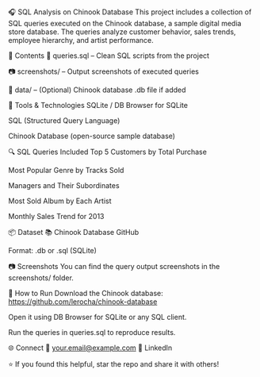 🎧 SQL Analysis on Chinook Database
This project includes a collection of SQL queries executed on the Chinook database, a sample digital media store database. The queries analyze customer behavior, sales trends, employee hierarchy, and artist performance.

📁 Contents
📄 queries.sql – Clean SQL scripts from the project

📷 screenshots/ – Output screenshots of executed queries

📂 data/ – (Optional) Chinook database .db file if added

🧰 Tools & Technologies
SQLite / DB Browser for SQLite

SQL (Structured Query Language)

Chinook Database (open-source sample database)

🔍 SQL Queries Included
Top 5 Customers by Total Purchase

Most Popular Genre by Tracks Sold

Managers and Their Subordinates

Most Sold Album by Each Artist

Monthly Sales Trend for 2013

📦 Dataset
📚 Chinook Database GitHub

Format: .db or .sql (SQLite)

📷 Screenshots
You can find the query output screenshots in the screenshots/ folder.

📁 How to Run
Download the Chinook database:
https://github.com/lerocha/chinook-database

Open it using DB Browser for SQLite or any SQL client.

Run the queries in queries.sql to reproduce results.

🌐 Connect
📧 your.email@example.com
🔗 LinkedIn

⭐ If you found this helpful, star the repo and share it with others!
